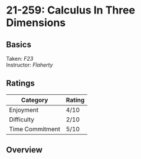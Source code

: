 # 21-259: Calculus In Three Dimensions

## Basics
Taken: *F23*  
Instructor: *Flaherty*

## Ratings

| __Category__ | __Rating__ |
|---|---|
| Enjoyment | 4/10 |
| Difficulty | 2/10 |
| Time Commitment | 5/10 |

## Overview
